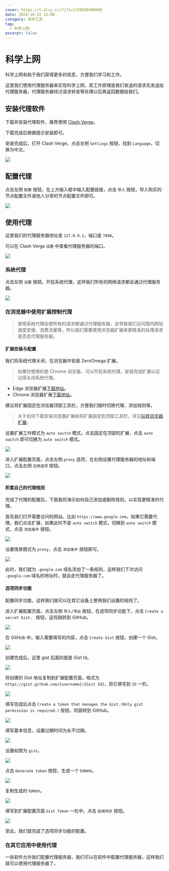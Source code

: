 ```yaml
---
cover: https://t.alcy.cc/fj?t=1729580400000
date: 2024-10-22 15:00
category: 软件工具
tag: 
  - 科学上网
excerpt: false
---
```


# 科学上网

科学上网有助于我们获得更多的信息，方便我们学习和工作。

这里我们使用代理服务器来实现科学上网，其工作原理是我们发送的请求先发送给代理服务器，代理服务器经过请求转发等处理以后再返回数据给我们。

## 安装代理软件

下载并安装代理软件，推荐使用 [Clash Verge](https://clashverge.net/)。

下载完成后根据提示安装即可。

安装完成后，打开 Clash Verge，点击左侧 `Settings` 按钮，找到 `Language`，切换为中文。

![](https://happier-blog.oss-cn-qingdao.aliyuncs.com/SoftwareTool/%E7%A7%91%E5%AD%A6%E4%B8%8A%E7%BD%9101.jpg)

## 配置代理

点击左侧 `配置` 按钮，在上方输入框中输入配置链接，点击 `导入` 按钮，导入购买的节点配置文件或他人分享的节点配置文件即可。

![](https://happier-blog.oss-cn-qingdao.aliyuncs.com/SoftwareTool/%E7%A7%91%E5%AD%A6%E4%B8%8A%E7%BD%9102.jpg)

## 使用代理

这里我们的代理服务器地址是 `127.0.0.1`，端口是 `7890`。

可以在 Clash Verge `设置` 中查看代理服务器的端口。

![](https://happier-blog.oss-cn-qingdao.aliyuncs.com/SoftwareTool/%E7%A7%91%E5%AD%A6%E4%B8%8A%E7%BD%9103.jpg)

### 系统代理

点击左侧 `设置` 按钮，开启系统代理，这样我们所有的网络请求都会通过代理服务器。

![](https://happier-blog.oss-cn-qingdao.aliyuncs.com/SoftwareTool/%E7%A7%91%E5%AD%A6%E4%B8%8A%E7%BD%9104.jpg)

### 在浏览器中使用扩展控制代理

> 使用系统代理会使所有的请求都通过代理服务器，会导致我们访问国内网站速度变慢、浪费流量等，所以我们需要使用浏览器扩展来更精准的处理请求是否走代理服务器。

#### 扩展安装与配置

我们将系统代理关闭，在浏览器中安装 ZeroOmega 扩展。

> 如果你使用的是 Chrome 浏览器，可以开启系统代理，安装完成扩展以后记得关闭系统代理。

+ Edge 浏览器扩展[下载地址](https://microsoftedge.microsoft.com/addons/detail/proxy-switchyomega-3-zer/dmaldhchmoafliphkijbfhaomcgglmgd)。
+ Chrome 浏览器扩展[下载地址](https://chromewebstore.google.com/detail/proxy-switchyomega-3-zero/pfnededegaaopdmhkdmcofjmoldfiped?hl=zh-CN)。

建议将扩展固定在浏览器顶部工具栏，方便我们随时切换代理、添加规则等。

> 关于如何下载安装浏览器扩展和将扩展固定到顶部工具栏，详见[玩转浏览器扩展](./玩转浏览器扩展.md)。

设置扩展工作模式为 `auto switch` 模式，点击固定在顶部的扩展，点击 `auto switch` 即可切换为 `auto switch` 模式。

![](https://happier-blog.oss-cn-qingdao.aliyuncs.com/SoftwareTool/%E7%A7%91%E5%AD%A6%E4%B8%8A%E7%BD%9105.jpg)

进入扩展配置页面，点击左侧 `proxy` 选项，在右侧设置代理服务器的地址和端口，点击左侧 `应用选项` 按钮。

![](https://happier-blog.oss-cn-qingdao.aliyuncs.com/SoftwareTool/%E7%A7%91%E5%AD%A6%E4%B8%8A%E7%BD%9106.jpg)

#### 积累自己的代理规则

完成了代理的配置后，下面我将演示如何自己添加或删除规则，以实现更精准的代理。

首先我们打开需要访问的网站，比如 `https://www.google.com`，如果它需要代理，我们点击扩展，如果此时不是 `auto switch` 模式，切换到 `auto switch` 模式，点击 `添加条件` 按钮。

![](https://happier-blog.oss-cn-qingdao.aliyuncs.com/SoftwareTool/%E7%A7%91%E5%AD%A6%E4%B8%8A%E7%BD%9107.jpg)

设置情景模式为 `proxy`，点击 `添加条件` 按钮即可。

![](https://happier-blog.oss-cn-qingdao.aliyuncs.com/SoftwareTool/%E7%A7%91%E5%AD%A6%E4%B8%8A%E7%BD%9108.jpg)

此时，我们就为 `.google.com` 域名添加了一条规则，这样我们下次访问 `.google.com` 域名的地址时，就会走代理服务器了。

#### 选项同步功能

配置同步功能，这样我们就可以在其它设备上使用我们设置的规则了。

进入扩展配置页面，点击左侧 `导入/导出` 按钮，在选项同步功能下，点击 `Create a secret Gist. ` 按钮，这将跳转到 GitHub。

![](https://happier-blog.oss-cn-qingdao.aliyuncs.com/SoftwareTool/%E7%A7%91%E5%AD%A6%E4%B8%8A%E7%BD%9109.jpg)

在 GitHub 中，输入需要填写的内容，点击 `Create Gist` 按钮，创建一个 Gist。

![](https://happier-blog.oss-cn-qingdao.aliyuncs.com/SoftwareTool/%E7%A7%91%E5%AD%A6%E4%B8%8A%E7%BD%9110.jpg)

创建完成后，这里 gist 后面的就是 Gist Id。

![](https://happier-blog.oss-cn-qingdao.aliyuncs.com/SoftwareTool/%E7%A7%91%E5%AD%A6%E4%B8%8A%E7%BD%9111.jpg)

将创建的 Gist 地址复制到扩展配置页面，格式为 `https://gist.github.com/{username}/{Gist Id}`，将它填写到 `ID` 一栏。

![](https://happier-blog.oss-cn-qingdao.aliyuncs.com/SoftwareTool/%E7%A7%91%E5%AD%A6%E4%B8%8A%E7%BD%9112.jpg)

填写完成后点击 `Create a token that manages the Gist.(Only gist permission is required.)` 按钮，将跳转到 GitHub。

![](https://happier-blog.oss-cn-qingdao.aliyuncs.com/SoftwareTool/%E7%A7%91%E5%AD%A6%E4%B8%8A%E7%BD%9113.jpg)

填写基本信息，设置过期时间为永不过期。

![](https://happier-blog.oss-cn-qingdao.aliyuncs.com/SoftwareTool/%E7%A7%91%E5%AD%A6%E4%B8%8A%E7%BD%9114.jpg)

设置权限为 `gist`。

![](https://happier-blog.oss-cn-qingdao.aliyuncs.com/SoftwareTool/%E7%A7%91%E5%AD%A6%E4%B8%8A%E7%BD%9115.jpg)

点击 `Generate token` 按钮，生成一个 token。

![](https://happier-blog.oss-cn-qingdao.aliyuncs.com/SoftwareTool/%E7%A7%91%E5%AD%A6%E4%B8%8A%E7%BD%9116.jpg)

复制生成的 token。

![](https://happier-blog.oss-cn-qingdao.aliyuncs.com/SoftwareTool/%E7%A7%91%E5%AD%A6%E4%B8%8A%E7%BD%9117.jpg)

填写到扩展配置页面 `Gist Token` 一栏中，点击 `启用同步` 按钮。

![](https://happier-blog.oss-cn-qingdao.aliyuncs.com/SoftwareTool/%E7%A7%91%E5%AD%A6%E4%B8%8A%E7%BD%9118.jpg)

至此，我们就完成了选项同步功能的配置。

### 在其它应用中使用代理

一些软件允许我们配置代理服务器，我们可以在软件中配置代理服务器，这样我们就可以使用代理服务器了。
